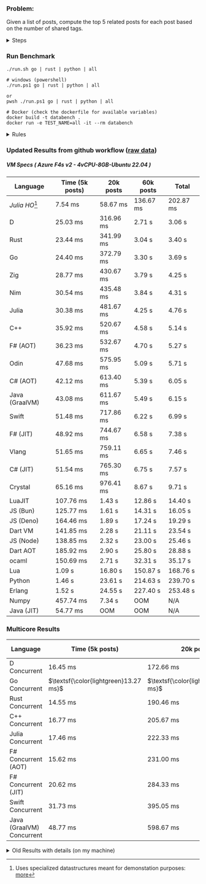 ### Problem:

Given a list of posts, compute the top 5 related posts for each post based on the number of shared tags.

<details>
<summary> Steps </summary>

-   Read the posts JSON file.
-   Iterate over the posts and populate a map containing: `tag -> List<int>`, with the int representing the post index of each post with that tag.
-   Iterate over the posts and for each post:
    -   Create a map: `PostIndex -> int` to track the number of shared tags
    -   For each tag, Iterate over the posts that have that tag
    -   For each post, increment the shared tag count in the map.
-   Sort the related posts by the number of shared tags.
-   Write the top 5 related posts for each post to a new JSON file.
</details>

### Run Benchmark

```
./run.sh go | rust | python | all

# windows (powershell)
./run.ps1 go | rust | python | all

or
pwsh ./run.ps1 go | rust | python | all

# Docker (check the dockerfile for available variables)
docker build -t databench .
docker run -e TEST_NAME=all -it --rm databench
```

<details>
<summary> Rules </summary>

<h3>No:</h3>

-   FFI (including assembly inlining)
-   Unsafe code blocks
-   Custom benchmarking
-   Disabling runtime checks (bounds etc)
-   Specific hardware targeting
-   SIMD for single threaded solutions
-   Hardcoding number of posts
-   Lazy evaluation (Unless results are computed at runtime and timed)
-   Computation Caching

<h3>Must:</h3>

-   Support up to 100,000 posts
-   Support UTF8 strings
-   Parse json at runtime
-   Support up to 100 tags
-   Use a stable release of the compiler/runtime
-   Represent tags as strings
-   Be production ready
-   Use less than 8GB of memory
</details>

### Updated Results from github workflow ([raw data](https://github.com/jinyus/related_post_gen/blob/main/raw_results.md))

##### VM Specs ( Azure F4s v2 - 4vCPU-8GB-Ubuntu 22.04 )

| Language       | Time (5k posts)                       | 20k posts | 60k posts | Total    |
| -------------- | ------------------------------------- | --------- | --------- | -------- |
| *Julia HO*[^1] | 7.54 ms | 58.67 ms | 136.67 ms | 202.87 ms |
| D | 25.03 ms | 316.96 ms | 2.71 s | 3.06 s |
| Rust | 23.44 ms | 341.99 ms | 3.04 s | 3.40 s |
| Go | 24.40 ms | 372.79 ms | 3.30 s | 3.69 s |
| Zig | 28.77 ms | 430.67 ms | 3.79 s | 4.25 s |
| Nim | 30.54 ms | 435.48 ms | 3.84 s | 4.31 s |
| Julia | 30.38 ms | 481.67 ms | 4.25 s | 4.76 s |
| C++ | 35.92 ms | 520.67 ms | 4.58 s | 5.14 s |
| F# (AOT) | 36.23 ms | 532.67 ms | 4.70 s | 5.27 s |
| Odin | 47.68 ms | 575.95 ms | 5.09 s | 5.71 s |
| C# (AOT) | 42.12 ms | 613.40 ms | 5.39 s | 6.05 s |
| Java (GraalVM) | 43.08 ms | 611.67 ms | 5.49 s | 6.15 s |
| Swift | 51.48 ms | 717.86 ms | 6.22 s | 6.99 s |
| F# (JIT) | 48.92 ms | 744.67 ms | 6.58 s | 7.38 s |
| Vlang | 51.65 ms | 759.11 ms | 6.65 s | 7.46 s |
| C# (JIT) | 51.54 ms | 765.30 ms | 6.75 s | 7.57 s |
| Crystal | 65.16 ms | 976.41 ms | 8.67 s | 9.71 s |
| LuaJIT | 107.76 ms | 1.43 s | 12.86 s | 14.40 s |
| JS (Bun) | 125.77 ms | 1.61 s | 14.31 s | 16.05 s |
| JS (Deno) | 164.46 ms | 1.89 s | 17.24 s | 19.29 s |
| Dart VM | 141.85 ms | 2.28 s | 21.11 s | 23.54 s |
| JS (Node) | 138.85 ms | 2.32 s | 23.00 s | 25.46 s |
| Dart AOT | 185.92 ms | 2.90 s | 25.80 s | 28.88 s |
| ocaml | 150.69 ms | 2.71 s | 32.31 s | 35.17 s |
| Lua | 1.09 s | 16.80 s | 150.87 s | 168.76 s |
| Python | 1.46 s | 23.61 s | 214.63 s | 239.70 s |
| Erlang | 1.52 s | 24.55 s | 227.40 s | 253.48 s |
| Numpy | 457.74 ms | 7.34 s | OOM | N/A |
| Java (JIT) | 54.77 ms | OOM | OOM | N/A |


### Multicore Results

| Language       | Time (5k posts) | 20k posts        | 60k posts        | Total     |
| -------------- | --------------- | ---------------- | ---------------- | --------- |
| D Concurrent | 16.45 ms | 172.66 ms | 1.41 s | 1.59 s |
| Go Concurrent | $\textsf{\color{lightgreen}13.27 ms}$ | $\textsf{\color{lightgreen}167.61 ms}$ | 1.42 s | 1.60 s |
| Rust Concurrent | 14.55 ms | 190.46 ms | 1.58 s | 1.78 s |
| C++ Concurrent | 16.77 ms | 205.67 ms | 1.75 s | 1.98 s |
| Julia Concurrent | 17.46 ms | 222.33 ms | 1.95 s | 2.19 s |
| F# Concurrent (AOT) | 15.62 ms | 231.00 ms | 2.03 s | 2.28 s |
| F# Concurrent (JIT) | 20.62 ms | 284.33 ms | 2.44 s | 2.74 s |
| Swift Concurrent | 31.73 ms | 395.05 ms | 3.49 s | 3.92 s |
| Java (GraalVM) Concurrent | 48.77 ms | 598.67 ms | 5.34 s | 5.99 s |

<details>
<summary> Old Results with details (on my machine) </summary>

| Language   | Processing Time | Total (+ I/O) | Details                                                                                                                                                                                                                                                                                         |
| ---------- | --------------- | ------------- | ----------------------------------------------------------------------------------------------------------------------------------------------------------------------------------------------------------------------------------------------------------------------------------------------- |
| Rust       | -               | 4.5s          | Initial                                                                                                                                                                                                                                                                                         |
| Rust v2    | -               | 2.60s         | Replace std HashMap with fxHashMap by [phazer99](https://www.reddit.com/r/rust/comments/16plgok/comment/k1rtr4x/?utm_source=share&utm_medium=web2x&context=3)                                                                                                                                   |
| Rust v3    | -               | 1.28s         | Preallocate and reuse map and unstable sort by [vdrmn](https://www.reddit.com/r/rust/comments/16plgok/comment/k1rzo7g/?utm_source=share&utm_medium=web2x&context=3) and [Darksonn](https://www.reddit.com/r/rust/comments/16plgok/comment/k1rzwdx/?utm_source=share&utm_medium=web2x&context=3) |
| Rust v4    | -               | 0.13s         | Use Post index as key instead of Pointer and Binary Heap by [RB5009](https://www.reddit.com/r/rust/comments/16plgok/comment/k1s5ea0/?utm_source=share&utm_medium=web2x&context=3)                                                                                                               |
| Rust v5    | 38ms            | 52ms          | Rm hashing from loop and use vec[count] instead of map[index]count by RB5009                                                                                                                                                                                                                    |
| Rust v6    | 23ms            | 36ms          | Optimized Binary Heap Ops by [scottlamb](https://github.com/jinyus/related_post_gen/pull/12)                                                                                                                                                                                                    |
| Rust Rayon | 9ms             | 22ms          | Parallelize by [masmullin2000](https://github.com/jinyus/related_post_gen/pull/4)                                                                                                                                                                                                               |
| Rust Rayon | 8ms             | 22ms          | Remove comparison out of hot loop                                                                                                                                                                                                                                                               |
| ⠀          | ⠀               | ⠀             | ⠀                                                                                                                                                                                                                                                                                               |
| Go         | -               | 1.5s          | Initial                                                                                                                                                                                                                                                                                         |
| Go v2      | -               | 80ms          | Add rust optimizations                                                                                                                                                                                                                                                                          |
| Go v3      | 56ms            | 70ms          | Use goccy/go-json                                                                                                                                                                                                                                                                               |
| Go v3      | 34ms            | 55ms          | Use generic binaryheap by [DrBlury](https://github.com/jinyus/related_post_gen/pull/7)                                                                                                                                                                                                          |
| Go v4      | 26ms            | 50ms          | Replace binary heap with custom priority queue                                                                                                                                                                                                                                                  |
| Go v5      | 20ms            | 43ms          | Remove comparison out of hot loop                                                                                                                                                                                                                                                               |
| Go Con     | 10ms            | 33ms          | Go concurrency by [tirprox](https://github.com/jinyus/related_post_gen/pull/17) and [DrBlury](https://github.com/jinyus/related_post_gen/pull/8)                                                                                                                                                |
| Go Con v2  | 5ms             | 29ms          | Use arena, use waitgroup, rm binheap by [DrBlury](https://github.com/jinyus/related_post_gen/pull/20)                                                                                                                                                                                           |
| ⠀          | ⠀               | ⠀             | ⠀                                                                                                                                                                                                                                                                                               |
| Python     | -               | 7.81s         | Initial                                                                                                                                                                                                                                                                                         |
| Python v2  | 1.35s           | 1.53s         | Add rust optimizations by [dave-andersen](https://github.com/jinyus/related_post_gen/pull/10)                                                                                                                                                                                                   |
| Numpy      | 0.57s           | 0.85s         | Numpy implementation by [Copper280z](https://github.com/jinyus/related_post_gen/pull/11)                                                                                                                                                                                                        |
| ⠀          | ⠀               | ⠀             | ⠀                                                                                                                                                                                                                                                                                               |
| Crystal    | 50ms            | 96ms          | Inital w/ previous optimizations                                                                                                                                                                                                                                                                |
| Crystal v2 | 33ms            | 72ms          | Replace binary heap with custom priority queue                                                                                                                                                                                                                                                  |
| ⠀          | ⠀               | ⠀             | ⠀                                                                                                                                                                                                                                                                                               |
| Odin       | 110ms           | 397ms         | Ported from golang code                                                                                                                                                                                                                                                                         |
| Odin v2    | 104ms           | 404ms         | Remove comparison out of hot loop                                                                                                                                                                                                                                                               |
| ⠀          | ⠀               | ⠀             | ⠀                                                                                                                                                                                                                                                                                               |
| Dart VM    | 125ms           | 530ms         | Ported from golang code                                                                                                                                                                                                                                                                         |
| Dart bin   | 274ms           | 360ms         | Compiled executable                                                                                                                                                                                                                                                                             |
| ⠀          | ⠀               | ⠀             | ⠀                                                                                                                                                                                                                                                                                               |
| Vlang      | 339ms           | 560ms         | Ported from golang code                                                                                                                                                                                                                                                                         |
| ⠀          | ⠀               | ⠀             | ⠀                                                                                                                                                                                                                                                                                               |
| Zig        | 80ms            | 110ms         | Provided by [akhildevelops](https://github.com/jinyus/related_post_gen/pull/30)                                                                                                                                                                                                                 |

</details>

[^1]: Uses specialized datastructures meant for demonstation purposes: [more](https://github.com/LilithHafner/Jokes/tree/main/SuperDataStructures.jl)

